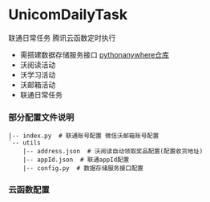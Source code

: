 # UnicomDailyTask
联通日常任务 腾讯云函数定时执行

+ 需搭建数据存储服务接口 [pythonanywhere仓库](https://github.com/rhming/pythonanywhere)
+ 沃阅读活动
+ 沃学习活动
+ 沃邮箱活动
+ 联通日常任务

### 部分配置文件说明
```
|-- index.py  # 联通账号配置 微信沃邮箱账号配置
`-- utils
    |-- address.json  # 沃阅读自动领取奖品配置(配置收货地址)
    |-- appId.json  # 联通appId配置
    |-- config.py  # 数据存储服务接口配置
```

### 云函数配置
